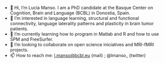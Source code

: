 - 👋 Hi, I’m Lucía Manso. I am a PhD candidate at the Basque Center on Cognition, Brain and Language (BCBL) in Donostia, Spain. 
- 👀 I’m interested in language learning, structural and functional connectivity, language laterality patterns and plasticity in brain tumor patients.
- 🌱 I’m currently learning how to program in Matlab and R and how to use SPM and FreeSurfer.
- 💞️ I’m looking to collaborate on open science iniciatives and MRI-fMRI projects.
- 📫 How to reach me: l.manso@bcbl.eu (mail) ; @lmanso_ (twitter)

<!---
lmanso96/lmanso96 is a ✨ special ✨ repository because its `README.md` (this file) appears on your GitHub profile.
You can click the Preview link to take a look at your changes.
--->
